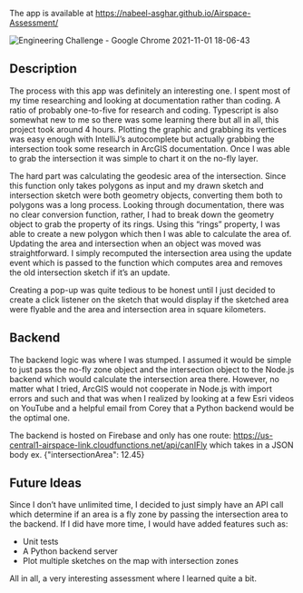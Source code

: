 The app is available at https://nabeel-asghar.github.io/Airspace-Assessment/  


![Engineering Challenge - Google Chrome 2021-11-01 18-06-43](https://user-images.githubusercontent.com/45047300/139748542-01dfe153-4653-49be-a3b7-7a1e30536a2e.gif)

## Description

The process with this app was definitely an interesting one. I spent most of my time researching and looking at documentation rather than coding. A ratio of probably one-to-five for research and coding. Typescript is also somewhat new to me so there was some learning there but all in all, this project took around 4 hours.
Plotting the graphic and grabbing its vertices was easy enough with IntelliJ’s autocomplete but actually grabbing the intersection took some research in ArcGIS documentation. Once I was able to grab the intersection it was simple to chart it on the no-fly layer.  

The hard part was calculating the geodesic area of the intersection. Since this function only takes polygons as input and my drawn sketch and intersection sketch were both geometry objects, converting them both to polygons was a long process. Looking through documentation, there was no clear conversion function, rather, I had to break down the geometry object to grab the property of its rings. Using this “rings” property, I was able to create a new polygon which then I was able to calculate the area of.
Updating the area and intersection when an object was moved was straightforward. I simply recomputed the intersection area using the update event which is passed to the function which computes area and removes the old intersection sketch if it’s an update.  

Creating a pop-up was quite tedious to be honest until I just decided to create a click listener on the sketch that would display if the sketched area were flyable and the area and intersection area in square kilometers.  

## Backend

The backend logic was where I was stumped. I assumed it would be simple to just pass the no-fly zone object and the intersection object to the Node.js backend which would calculate the intersection area there. However, no matter what I tried, ArcGIS would not cooperate in Node.js with import errors and such and that was when I realized by looking at a few Esri videos on YouTube and a helpful email from Corey that a Python backend would be the optimal one.

The backend is hosted on Firebase and only has one route: https://us-central1-airspace-link.cloudfunctions.net/api/canIFly which takes in a JSON body ex. {"intersectionArea": 12.45}

## Future Ideas
Since I don’t have unlimited time, I decided to just simply have an API call which determine if an area is a fly zone by passing the intersection area to the backend. If I did have more time, I would have added features such as:
* Unit tests
* A Python backend server
* Plot multiple sketches on the map with intersection zones  

All in all, a very interesting assessment where I learned quite a bit.
